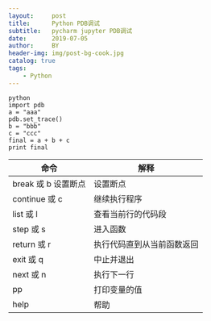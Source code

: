 ```yaml
---
layout:     post
title:      Python PDB调试
subtitle:   pycharm jupyter PDB调试
date:       2019-07-05
author:     BY
header-img: img/post-bg-cook.jpg
catalog: true
tags:
    - Python
---
```


```
python
import pdb 
a = "aaa"
pdb.set_trace() 
b = "bbb"
c = "ccc"
final = a + b + c 
print final
```

| 命令                | 解释                       |
| ------------------- | -------------------------- |
| break 或 b 设置断点 | 设置断点                   |
| continue 或 c       | 继续执行程序               |
| list 或 l           | 查看当前行的代码段         |
| step 或 s           | 进入函数                   |
| return 或 r         | 执行代码直到从当前函数返回 |
| exit 或 q           | 中止并退出                 |
| next 或 n           | 执行下一行                 |
| pp                  | 打印变量的值               |
| help                | 帮助                       |
